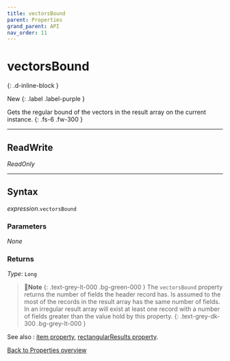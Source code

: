 ```yaml
---
title: vectorsBound
parent: Properties
grand_parent: API
nav_order: 11
---
```


# vectorsBound
{: .d-inline-block }

New
{: .label .label-purple }

Gets the regular bound of the vectors in the result array on the current instance.
{: .fs-6 .fw-300 }

---

## ReadWrite

_ReadOnly_

---

## Syntax

*expression*.`vectorsBound`

### Parameters

_None_

### Returns

*Type*: `Long`

>📝**Note**
>{: .text-grey-lt-000 .bg-green-000 }
>The `vectorsBound` property returns the number of fields the header record has. Is assumed to the most of the records in the result array has the same number of fields. In an irregular result array will exist at least one record with a number of fields greater than the value hold by this property.
{: .text-grey-dk-300 .bg-grey-lt-000 }

See also
: [item property](https://ws-garcia.github.io/VBA-CSV-interface/api/properties/item.html), [rectangularResults property](https://ws-garcia.github.io/VBA-CSV-interface/api/properties/rectangularresults.html).

[Back to Properties overview](https://ws-garcia.github.io/VBA-CSV-interface/api/properties/)